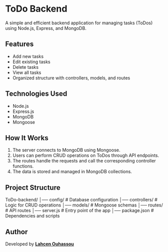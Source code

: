 # ToDo Backend

A simple and efficient backend application for managing tasks (ToDos) using Node.js, Express, and MongoDB.

## Features

- Add new tasks  
- Edit existing tasks  
- Delete tasks  
- View all tasks  
- Organized structure with controllers, models, and routes  

## Technologies Used

- Node.js  
- Express.js  
- MongoDB  
- Mongoose  

## How It Works

1. The server connects to MongoDB using Mongoose.  
2. Users can perform CRUD operations on ToDos through API endpoints.  
3. The routes handle the requests and call the corresponding controller functions.  
4. The data is stored and managed in MongoDB collections.  

## Project Structure

ToDo-backend/
│── config/ # Database configuration
│── controllers/ # Logic for CRUD operations
│── models/ # Mongoose schemas
│── routes/ # API routes
│── server.js # Entry point of the app
│── package.json # Dependencies and scripts


## Author

Developed by **[Lahcen Ouhassou](https://github.com/Lahcen-Ouhassou)**  
